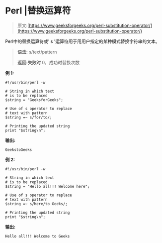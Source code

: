 # Perl |替换运算符

> 原文:[https://www.geeksforgeeks.org/perl-substitution-operator/](https://www.geeksforgeeks.org/perl-substitution-operator/)

Perl中的替换运算符或' s '运算符用于用用户指定的某种模式替换字符串的文本。

> **语法:** s/text/pattern
> 
> **返回:失败时** 0，成功时替换次数

**例 1:**

```
#!/usr/bin/perl -w

# String in which text 
# is to be replaced
$string = "GeeksforGeeks";

# Use of s operator to replace
# text with pattern
$string =~ s/for/to/;

# Printing the updated string
print "$string\n";
```

**输出:**

```
GeekstoGeeks

```

**例 2:**

```
#!/usr/bin/perl -w

# String in which text 
# is to be replaced
$string = "Hello all!!! Welcome here";

# Use of s operator to replace
# text with pattern
$string =~ s/here/to Geeks/;

# Printing the updated string
print "$string\n";
```

**输出:**

```
Hello all!!! Welcome to Geeks

```